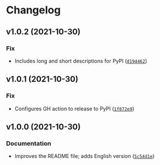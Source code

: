 # Changelog

<!--next-version-placeholder-->

## v1.0.2 (2021-10-30)
### Fix
* Includes long and short descriptions for PyPI ([`d194462`](https://github.com/ivica-k/jmbg-validator/commit/d194462ff4bc69510c7c8d924208ac34ddb7ee16))

## v1.0.1 (2021-10-30)
### Fix
* Configures GH action to release to PyPI ([`1f872e9`](https://github.com/ivica-k/jmbg-validator/commit/1f872e99294faba898bbe8c36208d885f8dddb8f))

## v1.0.0 (2021-10-30)
### Documentation
* Improves the README file; adds English version ([`5c54d1e`](https://github.com/ivica-k/jmbg-validator/commit/5c54d1eae68a6b34091db846adc3f3ec4367aa9b))
